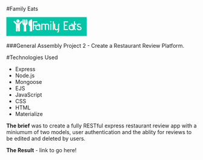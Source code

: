 #Family Eats

![Family Eats Logo](./public/images/logo.png)

###General Assembly Project 2 - Create a Restaurant Review Platform.

#Technologies Used

* Express
* Node.js
* Mongoose
* EJS
* JavaScript
* CSS
* HTML
* Materialize



**The brief** was to create a fully RESTful express restaurant review app with a miniumum of two models, user authentication and the ablity for reviews to be edited and deleted by users.

**The Result** - link to go here!


